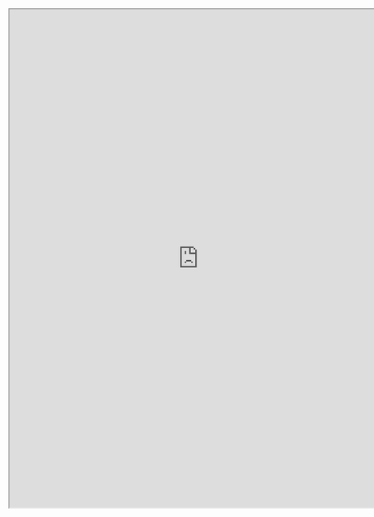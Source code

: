 

<iframe src="https://nbviewer.jupyter.org/github/windmissing/programming_basics_for_ML/blob/master/jupyter/pandas/FileAnalyse.ipynb" width="150%" height="1000"></iframe>